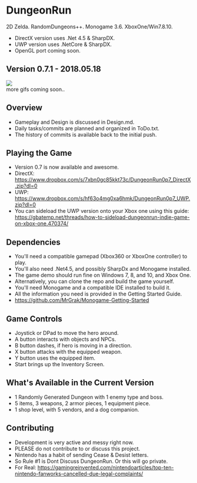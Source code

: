 # DungeonRun
2D Zelda. RandomDungeons++. Monogame 3.6. XboxOne/Win7.8.10.  
+ DirectX version uses .Net 4.5 & SharpDX.  
+ UWP version uses .NetCore & SharpDX.  
+ OpenGL port coming soon.  


## Version 0.7.1 - 2018.05.18  
![](https://github.com/MrGrak/DungeonRun/blob/master/Gifs/0p72miyamoto.gif)  
more gifs coming soon..  


## Overview  
+ Gameplay and Design is discussed in Design.md.
+ Daily tasks/commits are planned and organized in ToDo.txt.
+ The history of commits is available back to the initial push.


## Playing the Game
+ Version 0.7 is now available and awesome.  
+ DirectX: https://www.dropbox.com/s/7xbn0gc85kkt73c/DungeonRun0p7_DirectX.zip?dl=0  
+ UWP: https://www.dropbox.com/s/hf63o4mg0xa6hmk/DungeonRun0p7_UWP.zip?dl=0  
+ You can sideload the UWP version onto your Xbox one using this guide: https://gbatemp.net/threads/how-to-sideload-dungeonrun-indie-game-on-xbox-one.470374/  


## Dependencies
+ You'll need a compatible gamepad (Xbox360 or XboxOne controller) to play.
+ You'll also need .Net4.5, and possibly SharpDx and Monogame installed.
+ The game demo should run fine on Windows 7, 8, and 10, and Xbox One.
+ Alternatively, you can clone the repo and build the game yourself.
+ You'll need Monogame and a compatible IDE installed to build it.
+ All the information you need is provided in the Getting Started Guide.
+ https://github.com/MrGrak/Monogame-Getting-Started


## Game Controls
+ Joystick or DPad to move the hero around.
+ A button interacts with objects and NPCs.
+ B button dashes, if hero is moving in a direction.
+ X button attacks with the equipped weapon.
+ Y button uses the equipped item.
+ Start brings up the Inventory Screen.


## What's Available in the Current Version
+ 1 Randomly Generated Dungeon with 1 enemy type and boss.  
+ 5 items, 3 weapons, 2 armor pieces, 1 equipment piece.  
+ 1 shop level, with 5 vendors, and a dog companion.  


## Contributing 
+ Development is very active and messy right now.  
+ PLEASE do not contribute to or discuss this project.
+ Nintendo has a habit of sending Cease & Desist letters.
+ So Rule #1 is Dont Discuss DungeonRun. Or this will go private.
+ For Real: https://gamingreinvented.com/nintendoarticles/top-ten-nintendo-fanworks-cancelled-due-legal-complaints/  




